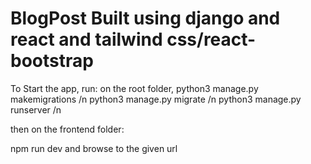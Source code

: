 # BlogPost Built using django and react and tailwind css/react-bootstrap

To Start the app, run:
on the root folder,
python3 manage.py makemigrations  /n
python3 manage.py migrate   /n
python3 manage.py runserver   /n

then on the frontend folder:

npm run dev
and browse to the given url 
